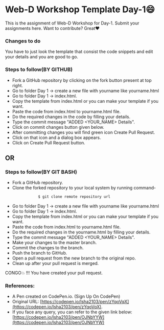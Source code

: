 # Web-D Workshop Template  Day-1:smile:

This is the assignment of Web-D Workshop for Day-1. Submit your assignments here.
Want to contribute? Great:heart:

### Changes to do
You have to just look the template that consist the code snippets and edit your details and you are good to go.

### Steps to follow(BY GITHUB)
- Fork a GitHub repository by clicking on the fork button present at top right.
- Go to folder Day 1 -> create a new file with yourname like yourname.html
- Go to folder Day 1 -> index.html.
- Copy the template from index.html or you can make your template if you want.
- Paste the code from index.html to yourname.html file.
- Do the required changes in the code by filling your details.
- Type the commit message "ADDED <YOUR_NAME> Details".
- Click on commit changes button given below.
- After committing changes you will find green icon Create Pull Request.
- Click on that icon and a dialog box appears.
- Click on Create Pull Request button.

## OR

### Steps to follow(BY GIT BASH)
 - Fork a GitHub repository.
 - Clone the forked repository to your local system by running command-
 ```sh
                $ git clone remote repository url
 ```
 - Go to folder Day 1 -> create a new file with yourname like yourname.html
 - Go to folder Day 1 -> index.html.
 - Copy the template from index.html or you can make your template if you want.
 - Paste the code from index.html to yourname.html file.
 - Do the required changes in the yourname.html by filling your details.
 - Type the commit message "ADDED <YOUR_NAME> Details".
 - Make your changes to the master branch.
 - Commit the changes to the branch.
 - Push the branch to GitHub.
 - Open a pull request from the new branch to the original repo.
 - Clean up after your pull request is merged.

CONGO:boom: !!! You have created your pull request.
### References:
- A Pen created on CodePen.io. (Sign Up On CodePen)
- Original URL: [https://codepen.io/Isha2103/pen/zYqoVqX](https://codepen.io/Isha2103/pen/zYqoVqX).
- If you face any query, you can refer to the given link below:
       [https://codepen.io/Isha2103/pen/OJNbYYW](https://codepen.io/Isha2103/pen/OJNbYYW)
